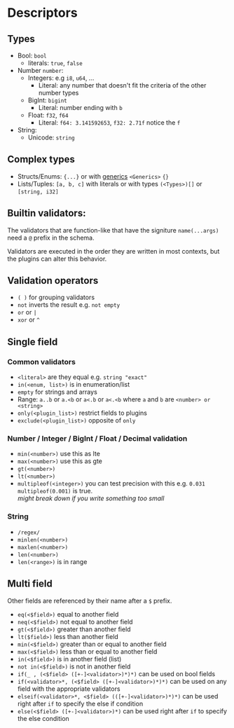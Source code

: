 # Descriptors

## Types

- Bool: `bool`
	- literals: `true`, `false`
- Number `number`:
	- Integers: e.g `i8`, `u64`, ...
		- Literal: any number that doesn't fit the criteria of the other number types
	- BigInt: `bigint`
		- Literal: number ending with `b`
	- Float: `f32`, `f64`
		- Literal: `f64: 3.141592653`, `f32: 2.71f` notice the `f`
- String:
	- Unicode: `string`

## Complex types

- Structs/Enums: `{...}` or with [generics](#Generics)  `<Generics>` `{}`
- Lists/Tuples: `[a, b, c]` with literals or with types `(<Types>)[]` or `[string, i32]`

## Builtin validators:

The validators that are function-like that have the signiture `name(...args)` need a `@` prefix in the schema.

Validators are executed in the order they are written in most contexts, but the plugins can alter this behavior.

## Validation operators

- `( )` for grouping validators
- `not` inverts the result e.g. `not empty`
- `or` or `|`
- `xor` or `^`

## Single field

### Common validators

- `<literal>` are they equal e.g. `string "exact"`
- `in(<enum, list>)` is in enumeration/list
- `empty` for strings and arrays
- Range: `a..b` or `a.<b` or `a<.b` or `a<.<b` where `a` and `b` are `<number> or <string>`
- `only(<plugin_list>)` restrict fields to plugins
- `exclude(<plugin_list>)` opposite of `only`

### Number / Integer / BigInt / Float / Decimal validation

- `min(<number>)` use this as lte
- `max(<number>)` use this as gte
- `gt(<number>)`
- `lt(<number>)`
- `multipleof(<integer>)` you can test precision with this e.g. `0.031 multipleof(0.001)` is true.<br>*might break down if you write something too small*

### String

- `/regex/`
- `minlen(<number>)`
- `maxlen(<number>)`
- `len(<number>)`
- `len(<range>)` is in range

## Multi field

Other fields are referenced by their name after a `$` prefix.

- `eq(<$field>)` equal to another field
- `neq(<$field>)` not equal to another field
- `gt(<$field>)` greater than another field
- `lt($field>)` less than another field
- `min(<$field>)` greater than or equal to another field
- `max(<$field>)` less than or equal to another field
- `in(<$field>)` is in another field (list)
- `not in(<$field>)` is not in another field
- `if(_ , (<$field> ([+-]<validator>)*)*)`	can be used on bool fields
- `if(<validator>*, (<$field> ([+-]<validator>)*)*)` can be used on any field with the appropriate validators
- `elseif(<validator>*, <$field> (([+-]<validator>)*)*)` can be used right after `if` to specify the else if condition
- `else(<$field> ([+-]<validator>)*)` can be used right after `if` to specify the else condition
